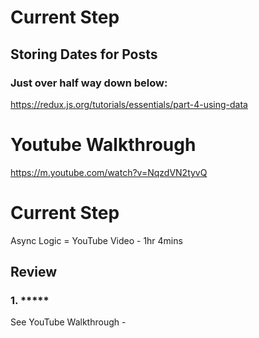 # Current Step

## Storing Dates for Posts
### Just over half way down below:
https://redux.js.org/tutorials/essentials/part-4-using-data

# Youtube Walkthrough
https://m.youtube.com/watch?v=NqzdVN2tyvQ

# Current Step
Async Logic = YouTube Video - 1hr 4mins


## Review
### 1. *****
See YouTube Walkthrough - 
